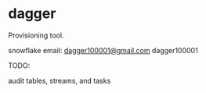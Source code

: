 # dagger
Provisioning tool.


snowflake email:
dagger100001@gmail.com
dagger100001

TODO:

audit tables, streams, and tasks